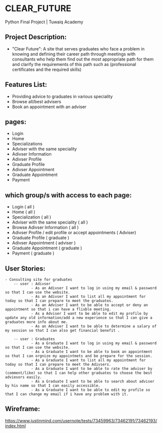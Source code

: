 # CLEAR_FUTURE
Python Final Project | Tuwaiq Academy 

## Project Description:
- "Clear Future": A site that serves graduates who face a problem in knowing and defining their career path through meetings with consultants who help them find out the most appropriate path for them and clarify the requirements of this path such as (professional certificates and the required skills)

## Features List:
- Providing advice to graduates in various speciality
- Browse all/best advisers
- Book an appointment with an adviser 


## pages:
- Login
- Home
- Specializations
- Adviser with the same speciality
- Adivser Information 
- Adivser Profile 
- Graduate Profile 
- Adivser Appointment 
- Graduate Appointment 
- Payment  

##  which group/s with access to each page:
- Login ( all )
- Home ( all )
- Specialization ( all )
- Adviser with the same speciality ( all )
- Browse Adivser Information ( all )  
- Adivser Profile / edit profile or accept appointments ( Adviser)
- Graduate Profile  ( graduate )
- Adivser Appointment ( adviser )
- Graduate Appointment ( graduate )
- Payment  ( graduate )
    
    
##  User Stories:
    - Consulting site for graduates
        -- user : Adivser 
                - As an Adivser I want to log in using my email & password so that I can use the website.
                - As an Adivser I want to list all my appointment for today so that I can prepare to meet the graduates.
                - As an Adviser I want to be able to accept or deny an appointment so that i can have a flixble meeting.
                - As a Adviser I want to be able to edit my profile by update any old information/add a new experience so that I can give a graduates more info about me.
                - As an Adviser I want to be able to determine a salary of my session so that I can also get financial benefit .

        -- user : Graduates
                - As a Graduate I want to log in using my email & password so that I can use the website.
                - As a Graduate I want to be able to book an appointment so that I can orgnize my appointmets and be prepare for the session.
                - As a Graduate I want to list all my appointment for today so that I can prepare to meet the Adivsers.
                - As a Graduate I want to be able to rate the adviser by (comment/like) so that I can help other graduates to choose the best adviesors easily.
                - As a Graduate I want to be able to search about adviser by his name so that I can easily accessible.
                - As a Graduate I want to be able to edit my profile so that I can change my email if i have any problem with it.





##  Wireframe:
https://www.justinmind.com/usernote/tests/73459963/73462191/73462193/index.html
